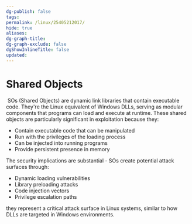 ```yaml
---
dg-publish: false
tags: 
permalink: /linux/25405212017/
hide: true
aliases: 
dg-graph-title: 
dg-graph-exclude: false
dgShowInlineTitle: false
updated:
---
```

# Shared Objects
 SOs (Shared Objects) are dynamic link libraries that contain executable code. They're the Linux equivalent of Windows DLLs, serving as modular components that programs can load and execute at runtime.
These shared objects are particularly significant in exploitation because they:

- Contain executable code that can be manipulated
- Run with the privileges of the loading process
- Can be injected into running programs
- Provide persistent presence in memory

The security implications are substantial - SOs create potential attack surfaces through:

- Dynamic loading vulnerabilities
- Library preloading attacks
- Code injection vectors
- Privilege escalation paths

they represent a critical attack surface in Linux systems, similar to how DLLs are targeted in Windows environments. 